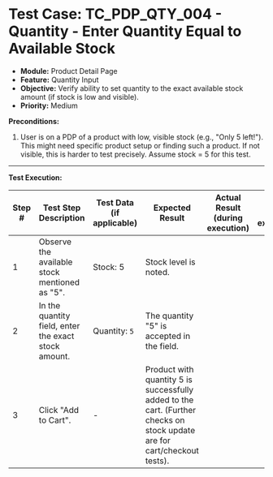 # Test Case: TC_PDP_QTY_004 - Quantity - Enter Quantity Equal to Available Stock

* **Module:** Product Detail Page
* **Feature:** Quantity Input
* **Objective:** Verify ability to set quantity to the exact available stock amount (if stock is low and visible).
* **Priority:** Medium

**Preconditions:**
1.  User is on a PDP of a product with low, visible stock (e.g., "Only 5 left!"). This might need specific product setup or finding such a product. If not visible, this is harder to test precisely. Assume stock = 5 for this test.

---
**Test Execution:**

| Step # | Test Step Description                                                                 | Test Data (if applicable)                     | Expected Result                                                                                                                               | Actual Result (during execution) | Status (during execution) | Notes (during execution) |
|--------|---------------------------------------------------------------------------------------|-----------------------------------------------|-----------------------------------------------------------------------------------------------------------------------------------------------|----------------------------------|---------------------------|--------------------------|
| 1      | Observe the available stock mentioned as "5".                                         | Stock: 5                                      | Stock level is noted.                                                                                                                         |                                  |                           |                          |
| 2      | In the quantity field, enter the exact stock amount.                                  | Quantity: `5`                                 | The quantity "5" is accepted in the field.                                                                                                    |                                  |                           |                          |
| 3      | Click "Add to Cart".                                                                  | -                                             | Product with quantity 5 is successfully added to the cart. (Further checks on stock update are for cart/checkout tests).                      |                                  |                           |                          |
